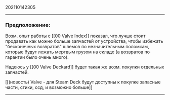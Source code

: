 202110142305
***
### Предположение:
Возм. опыт работы с [[00 Valve Index]] показал, 
что лучше стоит продавать как можно больше запчастей от устройства, 
чтобы избежать "бесконечных возвратов" шлемов 
по незначительным поломкам, 
которые будут лежать мертвым грузом на складе 
(а возвратов по гарантии было очень много). 

Надеюсь у [[00 Valve Deckard]] будет такая же возм. покупки отдельных запчастей.

[[(новость) Valve - для Steam Deck будут доступны к покупке запасные части, стики, ссд, и возможно больше]]
***
